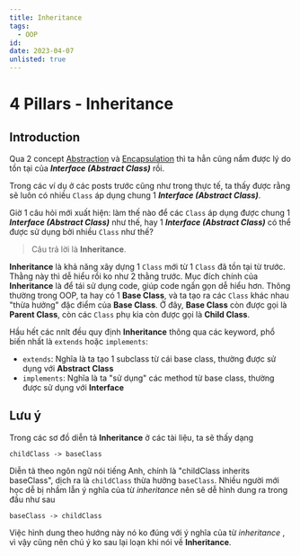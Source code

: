 ```yaml
---
title: Inheritance
tags:
  - OOP
id:
date: 2023-04-07
unlisted: true
---
```


# 4 Pillars - Inheritance

## Introduction

Qua 2 concept [Abstraction](/oop/4-pillars/abstraction) và [Encapsulation](/oop/4-pillars/encapsulation)
thì ta hẳn cũng nắm được lý do tồn tại của
_**Interface (Abstract Class)**_ rồi.

Trong các ví dụ ở các posts trước cũng như trong thực tế, ta
thấy được rằng sẽ luôn có nhiều `Class` áp dụng chung 1 _**Interface (Abstract Class)**_.

Giờ 1 câu
hỏi mới xuất hiện: làm thế nào để các `Class` áp dụng được chung 1 _**Interface (Abstract Class)**_
như thế, hay 1 _**Interface (Abstract Class)**_ có thể được sử dụng bởi nhiều `Class` như thế?

> Câu trả lời là **Inheritance**.

**Inheritance** là khả năng xây dựng 1 `Class` mới từ 1 `Class` đã tồn tại từ trước. Thằng này thì dễ
hiểu rồi ko như 2 thằng trước. Mục đích chính của **Inheritance** là để tái sử dụng code, giúp code
ngắn gọn dễ hiểu hơn. Thông thường trong OOP, ta hay có 1 **Base Class**, và ta tạo ra các `Class`
khác nhau "thừa hưởng" đặc điểm của **Base Class**. Ở đây, **Base Class** còn được gọi là **Parent Class**,
còn các `Class` phụ kia còn được gọi là **Child Class**.

Hầu hết các nnlt đều quy định **Inheritance** thông qua các keyword, phổ biến nhất là `extends` hoặc
`implements`:

- `extends`: Nghĩa là ta tạo 1 subclass từ cái base class, thường được sử dụng với **Abstract Class**
- `implements`: Nghĩa là ta "sử dụng" các method từ base class, thường được sử dụng với **Interface**

## Lưu ý

Trong các sơ đồ diễn tả **Inheritance** ở các tài liệu, ta sẽ thấy dạng

```
childClass -> baseClass
```

Diễn tả theo ngôn ngữ nói tiếng Anh, chính là "childClass inherits baseClass", dịch ra là
`childClass` thừa hưởng `baseClass`. Nhiều người mới học dễ bị nhầm lẫn ý nghĩa của từ _inheritance_
nên sẽ dễ hình dung ra trong đầu như sau

```
baseClass -> childClass
```

Việc hình dung theo hướng này nó ko đúng với ý nghĩa của từ _inheritance_ , vì vậy cũng nên chú ý ko
sau lại loạn khi nói về **Inheritance**.
